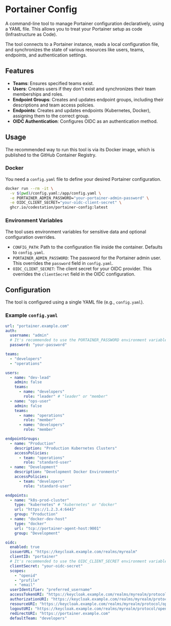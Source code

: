 # Portainer Config

A command-line tool to manage Portainer configuration declaratively, using a YAML file. This allows you to treat your Portainer setup as code (Infrastructure as Code).

The tool connects to a Portainer instance, reads a local configuration file, and synchronizes the state of various resources like users, teams, endpoints, and authentication settings.

## Features

*   **Teams**: Ensures specified teams exist.
*   **Users**: Creates users if they don't exist and synchronizes their team memberships and roles.
*   **Endpoint Groups**: Creates and updates endpoint groups, including their descriptions and team access policies.
*   **Endpoints**: Creates and updates endpoints (Kubernetes, Docker), assigning them to the correct group.
*   **OIDC Authentication**: Configures OIDC as an authentication method.

## Usage

The recommended way to run this tool is via its Docker image, which is published to the GitHub Container Registry.

### Docker

You need a `config.yaml` file to define your desired Portainer configuration.

```bash
docker run --rm -it \
  -v $(pwd)/config.yaml:/app/config.yaml \
  -e PORTAINER_ADMIN_PASSWORD="your-portainer-admin-password" \
  -e OIDC_CLIENT_SECRET="your-oidc-client-secret" \
  ghcr.io/codestation/portainer-config:latest
```

### Environment Variables

The tool uses environment variables for sensitive data and optional configuration overrides.

*   `CONFIG_PATH`: Path to the configuration file inside the container. Defaults to `config.yaml`.
*   `PORTAINER_ADMIN_PASSWORD`: The password for the Portainer admin user. This overrides the `password` field in `config.yaml`.
*   `OIDC_CLIENT_SECRET`: The client secret for your OIDC provider. This overrides the `clientSecret` field in the OIDC configuration.

## Configuration

The tool is configured using a single YAML file (e.g., `config.yaml`).

### Example `config.yaml`

```yaml
url: "portainer.example.com"
auth:
  username: "admin"
  # It's recommended to use the PORTAINER_PASSWORD environment variable instead of setting the password here.
  password: "your-password"

teams:
  - "developers"
  - "operations"

users:
  - name: "dev-lead"
    admin: false
    teams:
      - name: "developers"
        role: "leader" # "leader" or "member"
  - name: "ops-user"
    admin: false
    teams:
      - name: "operations"
        role: "member"
      - name: "developers"
        role: "member"

endpointGroups:
  - name: "Production"
    description: "Production Kubernetes Clusters"
    accessPolicies:
      - team: "operations"
        role: "standard-user"
  - name: "Development"
    description: "Development Docker Environments"
    accessPolicies:
      - team: "developers"
        role: "standard-user"

endpoints:
  - name: "k8s-prod-cluster"
    type: "kubernetes" # "kubernetes" or "docker"
    url: "https://1.2.3.4:6443"
    group: "Production"
  - name: "docker-dev-host"
    type: "docker"
    url: "tcp://portainer-agent-host:9001"
    group: "Development"

oidc:
  enabled: true
  issuerURL: "https://keycloak.example.com/realms/myrealm"
  clientID: "portainer"
  # It's recommended to use the OIDC_CLIENT_SECRET environment variable.
  clientSecret: "your-oidc-secret"
  scopes:
    - "openid"
    - "profile"
    - "email"
  userIdentifier: "preferred_username"
  accessTokenURI: "https://keycloak.example.com/realms/myrealm/protocol/openid-connect/token"
  authorizationURI: "https://keycloak.example.com/realms/myrealm/protocol/openid-connect/auth"
  resourceURI: "https://keycloak.example.com/realms/myrealm/protocol/openid-connect/userinfo"
  logoutURI: "https://keycloak.example.com/realms/myrealm/protocol/openid-connect/logout"
  redirectURI: "https://portainer.example.com"
  defaultTeam: "developers"
```

